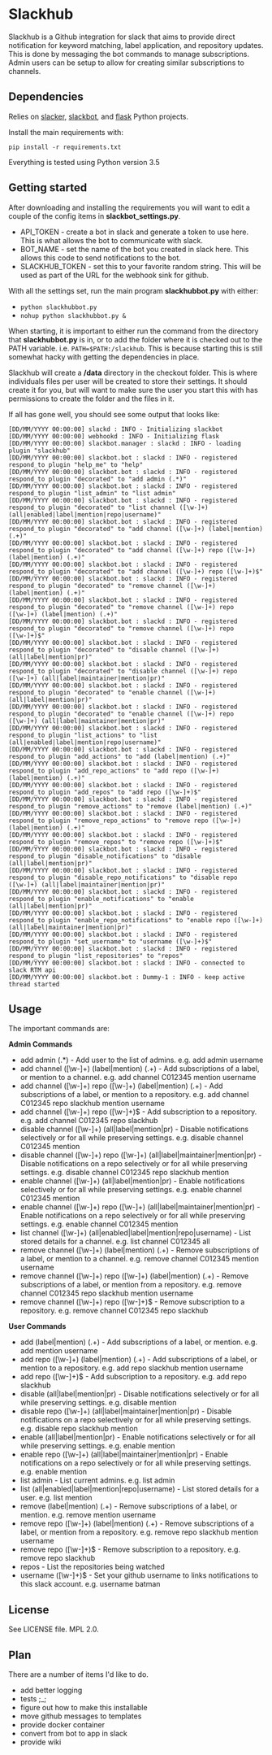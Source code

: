 Slackhub
========================

Slackhub is a Github integration for slack that aims to provide direct notification for keyword 
matching, label application, and repository updates.  This is done by messaging the bot commands to 
manage subscriptions.  Admin users can be setup to allow for creating similar subscriptions to
channels.  

Dependencies
------------------------

Relies on [slacker](https://github.com/os/slacker), [slackbot](https://github.com/lins05/slackbot), and
[flask](https://github.com/pallets/flask) Python projects.

Install the main requirements with:

`pip install -r requirements.txt`

Everything is tested using Python version 3.5

Getting started
------------------------

After downloading and installing the requirements you will want to edit a couple of the config items in **slackbot_settings.py**.
* API_TOKEN - create a bot in slack and generate a token to use here.  This is what allows the bot to communicate with slack.
* BOT_NAME - set the name of the bot you created in slack here.  This allows this code to send notifications to the bot.
* SLACKHUB_TOKEN - set this to your favorite random string.  This will be used as part of the URL for the webhook sink for github.

With all the settings set, run the main program **slackhubbot.py** with either:
* `python slackhubbot.py`
* `nohup python slackhubbot.py &`

When starting, it is important to either run the command from the directory that **slackhubbot.py** is in, or to add the folder where
it is checked out to the PATH variable.  i.e. `PATH=$PATH:/slackhub`.  This is because starting this is still somewhat hacky with 
getting the dependencies in place.

Slackhub will create a **/data** directory in the checkout folder.  This is where individuals files per user will be created to
store their settings.  It should create it for you, but will want to make sure the user you start this with has permissions to
create the folder and the files in it.

If all has gone well, you should see some output that looks like:

```
[DD/MM/YYYY 00:00:00] slackd : INFO - Initializing slackbot
[DD/MM/YYYY 00:00:00] webhookd : INFO - Initializing flask
[DD/MM/YYYY 00:00:00] slackbot.manager : slackd : INFO - loading plugin "slackhub"
[DD/MM/YYYY 00:00:00] slackbot.bot : slackd : INFO - registered respond_to plugin "help_me" to "help"
[DD/MM/YYYY 00:00:00] slackbot.bot : slackd : INFO - registered respond_to plugin "decorated" to "add admin (.*)"
[DD/MM/YYYY 00:00:00] slackbot.bot : slackd : INFO - registered respond_to plugin "list_admin" to "list admin"
[DD/MM/YYYY 00:00:00] slackbot.bot : slackd : INFO - registered respond_to plugin "decorated" to "list channel ([\w-]+) (all|enabled|label|mention|repo|username)"
[DD/MM/YYYY 00:00:00] slackbot.bot : slackd : INFO - registered respond_to plugin "decorated" to "add channel ([\w-]+) (label|mention) (.+)"
[DD/MM/YYYY 00:00:00] slackbot.bot : slackd : INFO - registered respond_to plugin "decorated" to "add channel ([\w-]+) repo ([\w-]+) (label|mention) (.+)"
[DD/MM/YYYY 00:00:00] slackbot.bot : slackd : INFO - registered respond_to plugin "decorated" to "add channel ([\w-]+) repo ([\w-]+)$"
[DD/MM/YYYY 00:00:00] slackbot.bot : slackd : INFO - registered respond_to plugin "decorated" to "remove channel ([\w-]+) (label|mention) (.+)"
[DD/MM/YYYY 00:00:00] slackbot.bot : slackd : INFO - registered respond_to plugin "decorated" to "remove channel ([\w-]+) repo ([\w-]+) (label|mention) (.+)"
[DD/MM/YYYY 00:00:00] slackbot.bot : slackd : INFO - registered respond_to plugin "decorated" to "remove channel ([\w-]+) repo ([\w-]+)$"
[DD/MM/YYYY 00:00:00] slackbot.bot : slackd : INFO - registered respond_to plugin "decorated" to "disable channel ([\w-]+) (all|label|mention|pr)"
[DD/MM/YYYY 00:00:00] slackbot.bot : slackd : INFO - registered respond_to plugin "decorated" to "disable channel ([\w-]+) repo ([\w-]+) (all|label|maintainer|mention|pr)"
[DD/MM/YYYY 00:00:00] slackbot.bot : slackd : INFO - registered respond_to plugin "decorated" to "enable channel ([\w-]+) (all|label|mention|pr)"
[DD/MM/YYYY 00:00:00] slackbot.bot : slackd : INFO - registered respond_to plugin "decorated" to "enable channel ([\w-]+) repo ([\w-]+) (all|label|maintainer|mention|pr)"
[DD/MM/YYYY 00:00:00] slackbot.bot : slackd : INFO - registered respond_to plugin "list_actions" to "list (all|enabled|label|mention|repo|username)"
[DD/MM/YYYY 00:00:00] slackbot.bot : slackd : INFO - registered respond_to plugin "add_actions" to "add (label|mention) (.+)"
[DD/MM/YYYY 00:00:00] slackbot.bot : slackd : INFO - registered respond_to plugin "add_repo_actions" to "add repo ([\w-]+) (label|mention) (.+)"
[DD/MM/YYYY 00:00:00] slackbot.bot : slackd : INFO - registered respond_to plugin "add_repos" to "add repo ([\w-]+)$"
[DD/MM/YYYY 00:00:00] slackbot.bot : slackd : INFO - registered respond_to plugin "remove_actions" to "remove (label|mention) (.+)"
[DD/MM/YYYY 00:00:00] slackbot.bot : slackd : INFO - registered respond_to plugin "remove_repo_actions" to "remove repo ([\w-]+) (label|mention) (.+)"
[DD/MM/YYYY 00:00:00] slackbot.bot : slackd : INFO - registered respond_to plugin "remove_repos" to "remove repo ([\w-]+)$"
[DD/MM/YYYY 00:00:00] slackbot.bot : slackd : INFO - registered respond_to plugin "disable_notifications" to "disable (all|label|mention|pr)"
[DD/MM/YYYY 00:00:00] slackbot.bot : slackd : INFO - registered respond_to plugin "disable_repo_notifications" to "disable repo ([\w-]+) (all|label|maintainer|mention|pr)"
[DD/MM/YYYY 00:00:00] slackbot.bot : slackd : INFO - registered respond_to plugin "enable_notifications" to "enable (all|label|mention|pr)"
[DD/MM/YYYY 00:00:00] slackbot.bot : slackd : INFO - registered respond_to plugin "enable_repo_notifications" to "enable repo ([\w-]+) (all|label|maintainer|mention|pr)"
[DD/MM/YYYY 00:00:00] slackbot.bot : slackd : INFO - registered respond_to plugin "set_username" to "username ([\w-]+)$"
[DD/MM/YYYY 00:00:00] slackbot.bot : slackd : INFO - registered respond_to plugin "list_repositories" to "repos"
[DD/MM/YYYY 00:00:00] slackbot.bot : slackd : INFO - connected to slack RTM api
[DD/MM/YYYY 00:00:00] slackbot.bot : Dummy-1 : INFO - keep active thread started
```

Usage
------------------------

The important commands are:

**Admin Commands**
* add admin (.*) - Add user to the list of admins. e.g. add admin username
* add channel ([\w-]+) (label|mention) (.+) - Add subscriptions of a label, or mention to a channel. e.g. add channel C012345 mention username
* add channel ([\w-]+) repo ([\w-]+) (label|mention) (.+) - Add subscriptions of a label, or mention to a repository. e.g. add channel C012345 repo slackhub mention username
* add channel ([\w-]+) repo ([\w-]+)$ - Add subscription to a repository. e.g. add channel C012345 repo slackhub
* disable channel ([\w-]+) (all|label|mention|pr) - Disable notifications selectively or for all while preserving settings. e.g. disable channel C012345 mention
* disable channel ([\w-]+) repo ([\w-]+) (all|label|maintainer|mention|pr) - Disable notifications on a repo selectively or for all while preserving settings. e.g. disable channel C012345 repo slackhub mention
* enable channel ([\w-]+) (all|label|mention|pr) - Enable notifications selectively or for all while preserving settings. e.g. enable channel C012345 mention
* enable channel ([\w-]+) repo ([\w-]+) (all|label|maintainer|mention|pr) - Enable notifications on a repo selectively or for all while preserving settings. e.g. enable channel C012345 mention
* list channel ([\w-]+) (all|enabled|label|mention|repo|username) - List stored details for a channel. e.g. list channel C012345 all
* remove channel ([\w-]+) (label|mention) (.+) - Remove subscriptions of a label, or mention to a channel. e.g. remove channel C012345 mention username
* remove channel ([\w-]+) repo ([\w-]+) (label|mention) (.+) - Remove subscriptions of a label, or mention from a repository. e.g. remove channel C012345 repo slackhub mention username
* remove channel ([\w-]+) repo ([\w-]+)$ - Remove subscription to a repository. e.g. remove channel C012345 repo slackhub

**User Commands**
* add (label|mention) (.+) - Add subscriptions of a label, or mention. e.g. add mention username
* add repo ([\w-]+) (label|mention) (.+) - Add subscriptions of a label, or mention to a repository. e.g. add repo slackhub mention username
* add repo ([\w-]+)$ - Add subscription to a repository. e.g. add repo slackhub
* disable (all|label|mention|pr) - Disable notifications selectively or for all while preserving settings. e.g. disable mention
* disable repo ([\w-]+) (all|label|maintainer|mention|pr) - Disable notifications on a repo selectively or for all while preserving settings. e.g. disable repo slackhub mention
* enable (all|label|mention|pr) - Enable notifications selectively or for all while preserving settings. e.g. enable mention
* enable repo ([\w-]+) (all|label|maintainer|mention|pr) - Enable notifications on a repo selectively or for all while preserving settings. e.g. enable mention
* list admin - List current admins. e.g. list admin
* list (all|enabled|label|mention|repo|username) - List stored details for a user. e.g. list mention
* remove (label|mention) (.+) - Remove subscriptions of a label, or mention. e.g. remove mention username
* remove repo ([\w-]+) (label|mention) (.+) - Remove subscriptions of a label, or mention from a repository. e.g. remove repo slackhub mention username
* remove repo ([\w-]+)$ - Remove subscription to a repository. e.g. remove repo slackhub
* repos - List the repositories being watched
* username ([\w-]+)$ - Set your github username to links notifications to this slack account. e.g. username batman


License
-------------------------------

See LICENSE file.  MPL 2.0.

Plan
-------------------------

There are a number of items I'd like to do.

* add better logging
* tests ;_;
* figure out how to make this installable
* move github messages to templates
* provide docker container
* convert from bot to app in slack
* provide wiki
